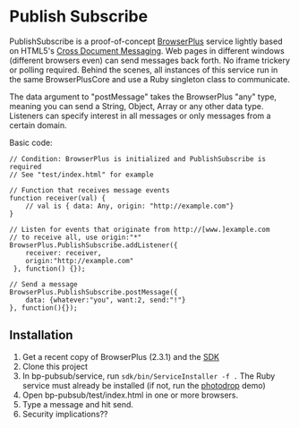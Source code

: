 # Publish Subscribe

PublishSubscribe is a proof-of-concept [BrowserPlus](http://browserplus.yahoo.com/) service lightly based on HTML5's [Cross Document Messaging](http://www.whatwg.org/specs/web-apps/current-work/#crossDocumentMessages). Web pages in different windows (different browsers even) can send messages back forth. No iframe trickery or polling required. Behind the scenes, all instances of this service run in the same BrowserPlusCore and use a Ruby singleton class to communicate.

The data argument to "postMessage" takes the BrowserPlus "any" type, meaning you can send a String, Object, Array or any other data type. Listeners can specify interest in all messages or only messages from a certain domain.

Basic code:

    // Condition: BrowserPlus is initialized and PublishSubscribe is required
    // See "test/index.html" for example

    // Function that receives message events
    function receiver(val) {
        // val is { data: Any, origin: "http://example.com"}
    }

    // Listen for events that originate from http://[www.]example.com
    // to receive all, use origin:"*"
    BrowserPlus.PublishSubscribe.addListener({
        receiver: receiver, 
        origin:"http://example.com"
     }, function() {});

    // Send a message
    BrowserPlus.PublishSubscribe.postMessage({
		data: {whatever:"you", want:2, send:"!"}
	}, function(){});


## Installation

1. Get a recent copy of BrowserPlus (2.3.1) and the [SDK](http://browserplus.yahoo.com/developer/service/sdk/)
2. Clone this project
3. In bp-pubsub/service, run `sdk/bin/ServiceInstaller -f .` The Ruby service must already be installed (if not, run the [photodrop](http://browserplus.yahoo.com/demos/photodrop/) demo)
4. Open bp-pubsub/test/index.html in one or more browsers.  
5. Type a message and hit send.
6. Security implications??

